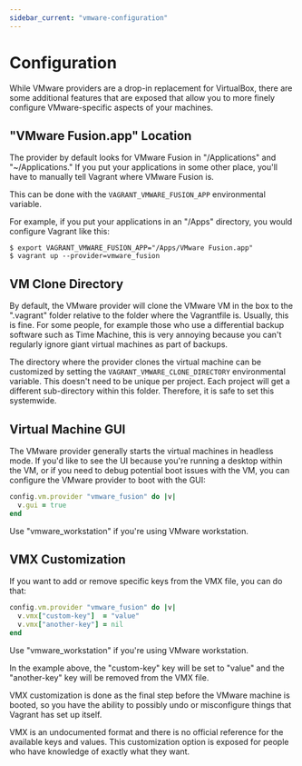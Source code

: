 ```yaml
---
sidebar_current: "vmware-configuration"
---
```


# Configuration

While VMware providers are a drop-in replacement for VirtualBox, there are
some additional features that are exposed that allow you to more finely
configure VMware-specific aspects of your machines.

## "VMware Fusion.app" Location

The provider by default looks for VMware Fusion in "/Applications" and
"~/Applications." If you put your applications in some other place, you'll
have to manually tell Vagrant where VMware Fusion is.

This can be done with the `VAGRANT_VMWARE_FUSION_APP` environmental variable.

For example, if you put your applications in an "/Apps" directory, you
would configure Vagrant like this:

```
$ export VAGRANT_VMWARE_FUSION_APP="/Apps/VMware Fusion.app"
$ vagrant up --provider=vmware_fusion
```

## VM Clone Directory

By default, the VMware provider will clone the VMware VM in the box
to the ".vagrant" folder relative to the folder where the Vagrantfile is.
Usually, this is fine. For some people, for example those who use a
differential backup software such as Time Machine, this is very annoying
because you can't regularly ignore giant virtual machines as part of backups.

The directory where the provider clones the virtual machine can be
customized by setting the `VAGRANT_VMWARE_CLONE_DIRECTORY` environmental
variable. This doesn't need to be unique per project. Each project will
get a different sub-directory within this folder. Therefore, it is safe to
set this systemwide.

## Virtual Machine GUI

The VMware provider generally starts the virtual machines
in headless mode. If you'd like to see the UI because you're running
a desktop within the VM, or if you need to debug potential boot issues
with the VM, you can configure the VMware provider to boot with the
GUI:

```ruby
config.vm.provider "vmware_fusion" do |v|
  v.gui = true
end
```

Use "vmware_workstation" if you're using VMware workstation.

## VMX Customization

If you want to add or remove specific keys from the VMX file, you can do
that:

```ruby
config.vm.provider "vmware_fusion" do |v|
  v.vmx["custom-key"]  = "value"
  v.vmx["another-key"] = nil
end
```

Use "vmware_workstation" if you're using VMware workstation.

In the example above, the "custom-key" key will be set to "value" and the
"another-key" key will be removed from the VMX file.

VMX customization is done as the final step before the VMware machine is
booted, so you have the ability to possibly undo or misconfigure things
that Vagrant has set up itself.

VMX is an undocumented format and there is no official reference for
the available keys and values. This customization option is exposed for
people who have knowledge of exactly what they want.
